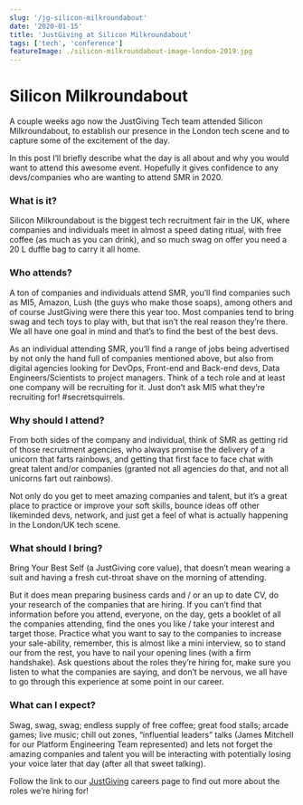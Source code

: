 ```yaml
---
slug: '/jg-silicon-milkroundabout'
date: '2020-01-15'
title: 'JustGiving at Silicon Milkroundabout'
tags: ['tech', 'conference']
featureImage: ./silicon-milkroundabout-image-london-2019.jpg
---
```


# Silicon Milkroundabout

A couple weeks ago now the JustGiving Tech team attended Silicon Milkroundabout, to establish our presence in the London tech scene and to capture some of the excitement of the day.

In this post I’ll briefly describe what the day is all about and why you would want to attend this awesome event. Hopefully it gives confidence to any devs/companies who are wanting to attend SMR in 2020.

### What is it?

Silicon Milkroundabout is the biggest tech recruitment fair in the UK, where companies and individuals meet in almost a speed dating ritual, with free coffee (as much as you can drink), and so much swag on offer you need a 20 L duffle bag to carry it all home.

### Who attends?

A ton of companies and individuals attend SMR, you’ll find companies such as MI5, Amazon, Lush (the guys who make those soaps), among others and of course JustGiving were there this year too. Most companies tend to bring swag and tech toys to play with, but that isn’t the real reason they’re there. We all have one goal in mind and that’s to find the best of the best devs.

As an individual attending SMR, you’ll find a range of jobs being advertised by not only the hand full of companies mentioned above, but also from digital agencies looking for DevOps, Front-end and Back-end devs, Data Engineers/Scientists to project managers. Think of a tech role and at least one company will be recruiting for it. Just don’t ask MI5 what they’re recruiting for! \#secretsquirrels.

### Why should I attend?

From both sides of the company and individual, think of SMR as getting rid of those recruitment agencies, who always promise the delivery of a unicorn that farts rainbows, and getting that first face to face chat with great talent and/or companies (granted not all agencies do that, and not all unicorns fart out rainbows).

Not only do you get to meet amazing companies and talent, but it’s a great place to practice or improve your soft skills, bounce ideas off other likeminded devs, network, and just get a feel of what is actually happening in the London/UK tech scene.

### What should I bring?

Bring Your Best Self (a JustGiving core value), that doesn’t mean wearing a suit and having a fresh cut-throat shave on the morning of attending.

But it does mean preparing business cards and / or an up to date CV, do your research of the companies that are hiring. If you can’t find that information before you attend, everyone, on the day, gets a booklet of all the companies attending, find the ones you like / take your interest and target those.
Practice what you want to say to the companies to increase your sale-ability, remember, this is almost like a mini interview, so to stand our from the rest, you have to nail your opening lines (with a firm handshake). Ask questions about the roles they’re hiring for, make sure you listen to what the companies are saying, and don’t be nervous, we all have to go through this experience at some point in our career.

### What can I expect?

Swag, swag, swag; endless supply of free coffee; great food stalls; arcade games; live music; chill out zones, “influential leaders” talks (James Mitchell for our Platform Engineering Team represented) and lets not forget the amazing companies and talent you will be interacting with potentially losing your voice later that day (after all that sweet talking).

Follow the link to our [JustGiving](https://www.justgiving.com/jobs) careers page to find out more about the roles we’re hiring for!
